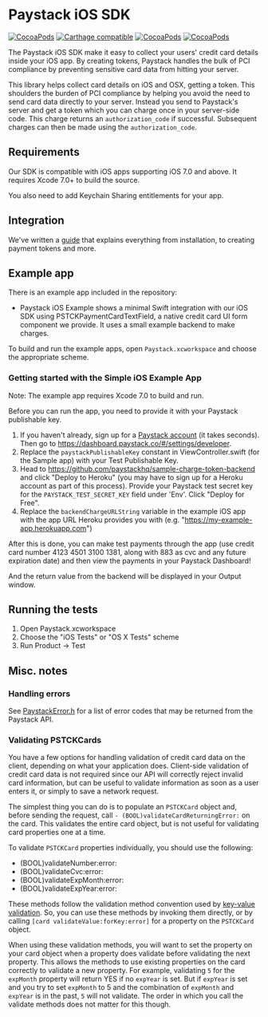 # Paystack iOS SDK
<!-- [![Travis](https://img.shields.io/travis/paystackhq/paystack-ios/master.svg?style=flat)](https://travis-ci.org/paystackhq/paystack-ios) -->
[![CocoaPods](https://img.shields.io/cocoapods/v/Paystack.svg?style=flat)](http://cocoapods.org/?q=author%3Apaystack%20name%3Apaystack)
[![Carthage compatible](https://img.shields.io/badge/Carthage-compatible-4BC51D.svg?style=flat)](https://github.com/Carthage/Carthage)
[![CocoaPods](https://img.shields.io/cocoapods/l/Paystack.svg?style=flat)](https://github.com/paystackhq/paystack-ios/blob/master/LICENSE)
[![CocoaPods](https://img.shields.io/cocoapods/p/Paystack.svg?style=flat)](https://github.com/paystackhq/paystack-ios#)

The Paystack iOS SDK make it easy to collect your users' credit card details inside your iOS app. By creating tokens,
Paystack handles the bulk of PCI compliance by preventing sensitive card data from hitting your server.

This library helps collect card details on iOS and OSX, getting a token. This shoulders the burden of PCI compliance by helping you avoid the need to send
card data directly to your server. Instead you send to Paystack's server and get a token which you can charge once in your server-side code. This charge
returns an `authorization_code` if successful. Subsequent charges can then be made using the `authorization_code`.


## Requirements
Our SDK is compatible with iOS apps supporting iOS 7.0 and above. It requires Xcode 7.0+ to build the source.

You also need to add Keychain Sharing entitlements for your app.

## Integration

We've written a [guide](GUIDE.md) that explains everything from installation, to creating payment tokens and more.

## Example app

There is an example app included in the repository:
- Paystack iOS Example shows a minimal Swift integration with our iOS SDK using PSTCKPaymentCardTextField, a native credit card UI form component we provide. It uses a small example backend to make charges.

To build and run the example apps, open `Paystack.xcworkspace` and choose the appropriate scheme.

### Getting started with the Simple iOS Example App

Note: The example app requires Xcode 7.0 to build and run.

Before you can run the app, you need to provide it with your Paystack publishable key.

1. If you haven't already, sign up for a [Paystack account](https://dashboard.paystack.com/#/signup) (it takes seconds). Then go to https://dashboard.paystack.co/#/settings/developer.
2. Replace the `paystackPublishableKey` constant in ViewController.swift (for the Sample app) with your Test Publishable Key.
3. Head to https://github.com/paystackhq/sample-charge-token-backend and click "Deploy to Heroku" (you may have to sign up for a Heroku account as part of this process). Provide your Paystack test secret key for the `PAYSTACK_TEST_SECRET_KEY` field under 'Env'. Click "Deploy for Free".
4. Replace the `backendChargeURLString` variable in the example iOS app with the app URL Heroku provides you with (e.g. "https://my-example-app.herokuapp.com")

After this is done, you can make test payments through the app (use credit card number 4123 4501 3100 1381, along with 883 as cvc and any future expiration date) and then view the payments in your Paystack Dashboard!

And the return value from the backend will be displayed in your Output window.

## Running the tests

1. Open Paystack.xcworkspace
1. Choose the "iOS Tests" or "OS X Tests" scheme
1. Run Product -> Test

## Misc. notes

### Handling errors

See [PaystackError.h](https://github.com/paystackhq/paystack-ios/blob/master/Paystack/PublicHeaders/PaystackError.h) for a list of error codes that may be returned from the Paystack API.

### Validating PSTCKCards

You have a few options for handling validation of credit card data on the client, depending on what your application does.  Client-side validation of credit card data is not required since our API will correctly reject invalid card information, but can be useful to validate information as soon as a user enters it, or simply to save a network request.

The simplest thing you can do is to populate an `PSTCKCard` object and, before sending the request, call `- (BOOL)validateCardReturningError:` on the card.  This validates the entire card object, but is not useful for validating card properties one at a time.

To validate `PSTCKCard` properties individually, you should use the following:

 - (BOOL)validateNumber:error:
 - (BOOL)validateCvc:error:
 - (BOOL)validateExpMonth:error:
 - (BOOL)validateExpYear:error:

These methods follow the validation method convention used by [key-value validation](http://developer.apple.com/library/mac/#documentation/cocoa/conceptual/KeyValueCoding/Articles/Validation.html).  So, you can use these methods by invoking them directly, or by calling `[card validateValue:forKey:error]` for a property on the `PSTCKCard` object.

When using these validation methods, you will want to set the property on your card object when a property does validate before validating the next property.  This allows the methods to use existing properties on the card correctly to validate a new property.  For example, validating `5` for the `expMonth` property will return YES if no `expYear` is set.  But if `expYear` is set and you try to set `expMonth` to 5 and the combination of `expMonth` and `expYear` is in the past, `5` will not validate.  The order in which you call the validate methods does not matter for this though.
